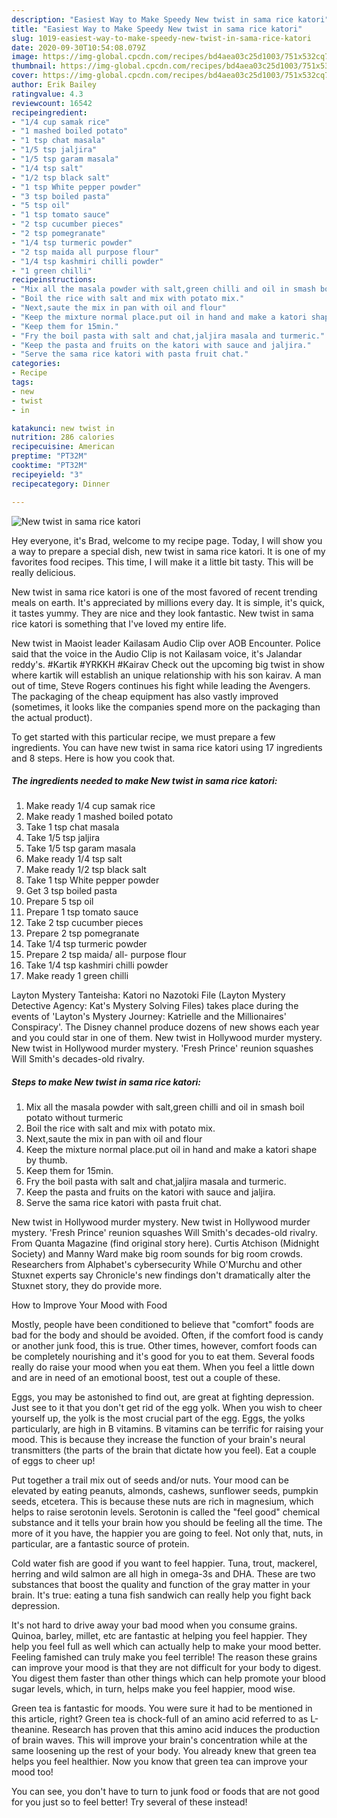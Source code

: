 ```yaml
---
description: "Easiest Way to Make Speedy New twist in sama rice katori"
title: "Easiest Way to Make Speedy New twist in sama rice katori"
slug: 1019-easiest-way-to-make-speedy-new-twist-in-sama-rice-katori
date: 2020-09-30T10:54:08.079Z
image: https://img-global.cpcdn.com/recipes/bd4aea03c25d1003/751x532cq70/new-twist-in-sama-rice-katori-recipe-main-photo.jpg
thumbnail: https://img-global.cpcdn.com/recipes/bd4aea03c25d1003/751x532cq70/new-twist-in-sama-rice-katori-recipe-main-photo.jpg
cover: https://img-global.cpcdn.com/recipes/bd4aea03c25d1003/751x532cq70/new-twist-in-sama-rice-katori-recipe-main-photo.jpg
author: Erik Bailey
ratingvalue: 4.3
reviewcount: 16542
recipeingredient:
- "1/4 cup samak rice"
- "1 mashed boiled potato"
- "1 tsp chat masala"
- "1/5 tsp jaljira"
- "1/5 tsp garam masala"
- "1/4 tsp salt"
- "1/2 tsp black salt"
- "1 tsp White pepper powder"
- "3 tsp boiled pasta"
- "5 tsp oil"
- "1 tsp tomato sauce"
- "2 tsp cucumber pieces"
- "2 tsp pomegranate"
- "1/4 tsp turmeric powder"
- "2 tsp maida all purpose flour"
- "1/4 tsp kashmiri chilli powder"
- "1 green chilli"
recipeinstructions:
- "Mix all the masala powder with salt,green chilli and oil in smash boil potato without turmeric"
- "Boil the rice with salt and mix with potato mix."
- "Next,saute the mix in pan with oil and flour"
- "Keep the mixture normal place.put oil in hand and make a katori shape by thumb."
- "Keep them for 15min."
- "Fry the boil pasta with salt and chat,jaljira masala and turmeric."
- "Keep the pasta and fruits on the katori with sauce and jaljira."
- "Serve the sama rice katori with pasta fruit chat."
categories:
- Recipe
tags:
- new
- twist
- in

katakunci: new twist in 
nutrition: 286 calories
recipecuisine: American
preptime: "PT32M"
cooktime: "PT32M"
recipeyield: "3"
recipecategory: Dinner

---
```



![New twist in sama rice katori](https://img-global.cpcdn.com/recipes/bd4aea03c25d1003/751x532cq70/new-twist-in-sama-rice-katori-recipe-main-photo.jpg)

Hey everyone, it's Brad, welcome to my recipe page. Today, I will show you a way to prepare a special dish, new twist in sama rice katori. It is one of my favorites food recipes. This time, I will make it a little bit tasty. This will be really delicious.

New twist in sama rice katori is one of the most favored of recent trending meals on earth. It's appreciated by millions every day. It is simple, it's quick, it tastes yummy. They are nice and they look fantastic. New twist in sama rice katori is something that I've loved my entire life.

New twist in Maoist leader Kailasam Audio Clip over AOB Encounter. Police said that the voice in the Audio Clip is not Kailasam voice, it&#39;s Jalandar reddy&#39;s. #Kartik #YRKKH #Kairav Check out the upcoming big twist in show where kartik will establish an unique relationship with his son kairav. A man out of time, Steve Rogers continues his fight while leading the Avengers. The packaging of the cheap equipment has also vastly improved (sometimes, it looks like the companies spend more on the packaging than the actual product).


To get started with this particular recipe, we must prepare a few ingredients. You can have new twist in sama rice katori using 17 ingredients and 8 steps. Here is how you cook that.

<!--inarticleads1-->

##### The ingredients needed to make New twist in sama rice katori:

1. Make ready 1/4 cup samak rice
1. Make ready 1 mashed boiled potato
1. Take 1 tsp chat masala
1. Take 1/5 tsp jaljira
1. Take 1/5 tsp garam masala
1. Make ready 1/4 tsp salt
1. Make ready 1/2 tsp black salt
1. Take 1 tsp White pepper powder
1. Get 3 tsp boiled pasta
1. Prepare 5 tsp oil
1. Prepare 1 tsp tomato sauce
1. Take 2 tsp cucumber pieces
1. Prepare 2 tsp pomegranate
1. Take 1/4 tsp turmeric powder
1. Prepare 2 tsp maida/ all- purpose flour
1. Take 1/4 tsp kashmiri chilli powder
1. Make ready 1 green chilli


Layton Mystery Tanteisha: Katori no Nazotoki File (Layton Mystery Detective Agency: Kat&#39;s Mystery Solving Files) takes place during the events of &#39;Layton&#39;s Mystery Journey: Katrielle and the Millionaires&#39; Conspiracy&#39;. The Disney channel produce dozens of new shows each year and you could star in one of them. New twist in Hollywood murder mystery. New twist in Hollywood murder mystery. &#39;Fresh Prince&#39; reunion squashes Will Smith&#39;s decades-old rivalry. 

<!--inarticleads2-->

##### Steps to make New twist in sama rice katori:

1. Mix all the masala powder with salt,green chilli and oil in smash boil potato without turmeric
1. Boil the rice with salt and mix with potato mix.
1. Next,saute the mix in pan with oil and flour
1. Keep the mixture normal place.put oil in hand and make a katori shape by thumb.
1. Keep them for 15min.
1. Fry the boil pasta with salt and chat,jaljira masala and turmeric.
1. Keep the pasta and fruits on the katori with sauce and jaljira.
1. Serve the sama rice katori with pasta fruit chat.


New twist in Hollywood murder mystery. New twist in Hollywood murder mystery. &#39;Fresh Prince&#39; reunion squashes Will Smith&#39;s decades-old rivalry. From Quanta Magazine (find original story here). Curtis Atchison (Midnight Society) and Manny Ward make big room sounds for big room crowds. Researchers from Alphabet&#39;s cybersecurity While O&#39;Murchu and other Stuxnet experts say Chronicle&#39;s new findings don&#39;t dramatically alter the Stuxnet story, they do provide more. 

How to Improve Your Mood with Food


Mostly, people have been conditioned to believe that "comfort" foods are bad for the body and should be avoided. Often, if the comfort food is candy or another junk food, this is true. Other times, however, comfort foods can be completely nourishing and it's good for you to eat them. Several foods really do raise your mood when you eat them. When you feel a little down and are in need of an emotional boost, test out a couple of these.

Eggs, you may be astonished to find out, are great at fighting depression. Just see to it that you don't get rid of the egg yolk. When you wish to cheer yourself up, the yolk is the most crucial part of the egg. Eggs, the yolks particularly, are high in B vitamins. B vitamins can be terrific for raising your mood. This is because they increase the function of your brain's neural transmitters (the parts of the brain that dictate how you feel). Eat a couple of eggs to cheer up!

Put together a trail mix out of seeds and/or nuts. Your mood can be elevated by eating peanuts, almonds, cashews, sunflower seeds, pumpkin seeds, etcetera. This is because these nuts are rich in magnesium, which helps to raise serotonin levels. Serotonin is called the "feel good" chemical substance and it tells your brain how you should be feeling all the time. The more of it you have, the happier you are going to feel. Not only that, nuts, in particular, are a fantastic source of protein.

Cold water fish are good if you want to feel happier. Tuna, trout, mackerel, herring and wild salmon are all high in omega-3s and DHA. These are two substances that boost the quality and function of the gray matter in your brain. It's true: eating a tuna fish sandwich can really help you fight back depression. 

It's not hard to drive away your bad mood when you consume grains. Quinoa, barley, millet, etc are fantastic at helping you feel happier. They help you feel full as well which can actually help to make your mood better. Feeling famished can truly make you feel terrible! The reason these grains can improve your mood is that they are not difficult for your body to digest. You digest them faster than other things which can help promote your blood sugar levels, which, in turn, helps make you feel happier, mood wise.

Green tea is fantastic for moods. You were sure it had to be mentioned in this article, right? Green tea is chock-full of an amino acid referred to as L-theanine. Research has proven that this amino acid induces the production of brain waves. This will improve your brain's concentration while at the same loosening up the rest of your body. You already knew that green tea helps you feel healthier. Now you know that green tea can improve your mood too!

You can see, you don't have to turn to junk food or foods that are not good for you just so to feel better! Try several of these instead!

